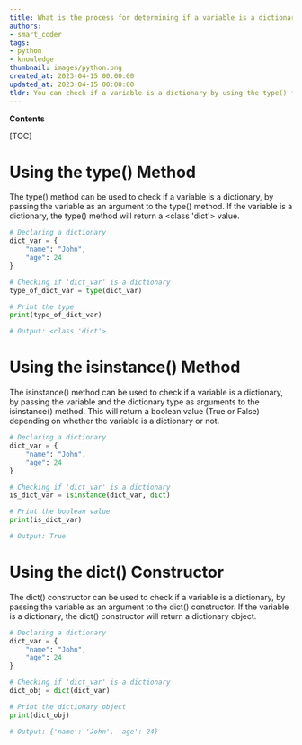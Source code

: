 ```yaml
---
title: What is the process for determining if a variable is a dictionary in python?
authors:
- smart_coder
tags:
- python
- knowledge
thumbnail: images/python.png
created_at: 2023-04-15 00:00:00
updated_at: 2023-04-15 00:00:00
tldr: You can check if a variable is a dictionary by using the type() function to check if the variable is of type dict.
---
```


**Contents**

[TOC]

# Using the type() Method

The type() method can be used to check if a variable is a dictionary, by passing the variable as an argument to the type() method. If the variable is a dictionary, the type() method will return a <class 'dict'> value.

```python
# Declaring a dictionary
dict_var = {
    "name": "John",
    "age": 24
}

# Checking if 'dict_var' is a dictionary
type_of_dict_var = type(dict_var)

# Print the type
print(type_of_dict_var)

# Output: <class 'dict'>
```

# Using the isinstance() Method

The isinstance() method can be used to check if a variable is a dictionary, by passing the variable and the dictionary type as arguments to the isinstance() method. This will return a boolean value (True or False) depending on whether the variable is a dictionary or not.

```python
# Declaring a dictionary
dict_var = {
    "name": "John",
    "age": 24
}

# Checking if 'dict_var' is a dictionary
is_dict_var = isinstance(dict_var, dict)

# Print the boolean value
print(is_dict_var)

# Output: True
```

# Using the dict() Constructor

The dict() constructor can be used to check if a variable is a dictionary, by passing the variable as an argument to the dict() constructor. If the variable is a dictionary, the dict() constructor will return a dictionary object.

```python
# Declaring a dictionary
dict_var = {
    "name": "John",
    "age": 24
}

# Checking if 'dict_var' is a dictionary
dict_obj = dict(dict_var)

# Print the dictionary object
print(dict_obj)

# Output: {'name': 'John', 'age': 24}
```
